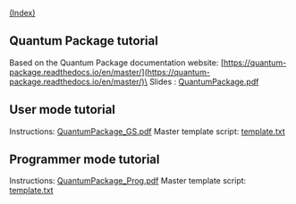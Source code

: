 [(Index)](https://dtraore97.github.io/)

## Quantum Package tutorial
Based on the Quantum Package documentation website: [https://quantum-package.readthedocs.io/en/master/](https://quantum-package.readthedocs.io/en/master/)\
Slides : [QuantumPackage.pdf](https://dtraore97.github.io/QuantumPackage.pdf)

## User mode tutorial
Instructions: [QuantumPackage_GS.pdf](https://dtraore97.github.io/QuantumPackage_GS.pdf)
Master template script:  [template.txt](https://dtraore97.github.io/script_for_master.txt)

## Programmer mode tutorial
Instructions: [QuantumPackage_Prog.pdf](https://dtraore97.github.io/QuantumPackage_Prog.pdf)
Master template script:  [template.txt](https://dtraore97.github.io/script_for_master.txt)

